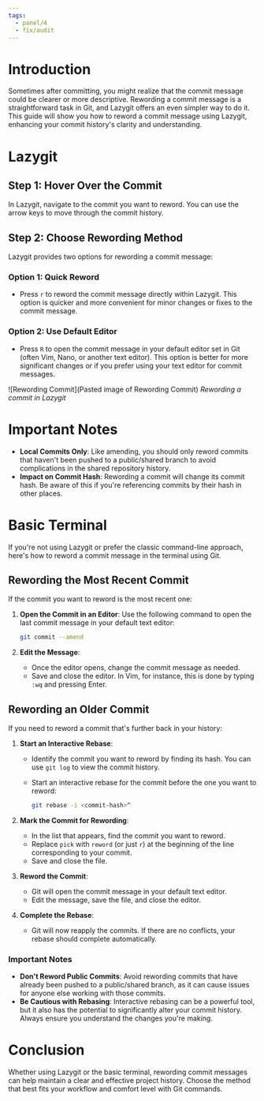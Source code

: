 ```yaml
---
tags:
  - panel/4
  - fix/audit
---
```


# Introduction
Sometimes after committing, you might realize that the commit message could be clearer or more descriptive. Rewording a commit message is a straightforward task in Git, and Lazygit offers an even simpler way to do it. This guide will show you how to reword a commit message using Lazygit, enhancing your commit history's clarity and understanding.

# Lazygit
## Step 1: Hover Over the Commit
In Lazygit, navigate to the commit you want to reword. You can use the arrow keys to move through the commit history.

## Step 2: Choose Rewording Method
Lazygit provides two options for rewording a commit message:

### Option 1: Quick Reword
- Press `r` to reword the commit message directly within Lazygit. This option is quicker and more convenient for minor changes or fixes to the commit message.

### Option 2: Use Default Editor
- Press `R` to open the commit message in your default editor set in Git (often Vim, Nano, or another text editor). This option is better for more significant changes or if you prefer using your text editor for commit messages.

![Rewording Commit](Pasted image of Rewording Commit) *Rewording a commit in Lazygit*

# Important Notes
- **Local Commits Only**: Like amending, you should only reword commits that haven't been pushed to a public/shared branch to avoid complications in the shared repository history.
- **Impact on Commit Hash**: Rewording a commit will change its commit hash. Be aware of this if you're referencing commits by their hash in other places.

# Basic Terminal
If you're not using Lazygit or prefer the classic command-line approach, here's how to reword a commit message in the terminal using Git.

## Rewording the Most Recent Commit
If the commit you want to reword is the most recent one:

1. **Open the Commit in an Editor**:
   Use the following command to open the last commit message in your default text editor:

   ```bash
   git commit --amend
   ```

2. **Edit the Message**:
   - Once the editor opens, change the commit message as needed.
   - Save and close the editor. In Vim, for instance, this is done by typing `:wq` and pressing Enter.

## Rewording an Older Commit
If you need to reword a commit that's further back in your history:

1. **Start an Interactive Rebase**:
   - Identify the commit you want to reword by finding its hash. You can use `git log` to view the commit history.
   - Start an interactive rebase for the commit before the one you want to reword:

     ```bash
     git rebase -i <commit-hash>^
     ```

2. **Mark the Commit for Rewording**:
   - In the list that appears, find the commit you want to reword.
   - Replace `pick` with `reword` (or just `r`) at the beginning of the line corresponding to your commit.
   - Save and close the file.

3. **Reword the Commit**:
   - Git will open the commit message in your default text editor.
   - Edit the message, save the file, and close the editor.

4. **Complete the Rebase**:
   - Git will now reapply the commits. If there are no conflicts, your rebase should complete automatically.

### Important Notes
- **Don't Reword Public Commits**: Avoid rewording commits that have already been pushed to a public/shared branch, as it can cause issues for anyone else working with those commits.
- **Be Cautious with Rebasing**: Interactive rebasing can be a powerful tool, but it also has the potential to significantly alter your commit history. Always ensure you understand the changes you're making.

# Conclusion
Whether using Lazygit or the basic terminal, rewording commit messages can help maintain a clear and effective project history. Choose the method that best fits your workflow and comfort level with Git commands.

